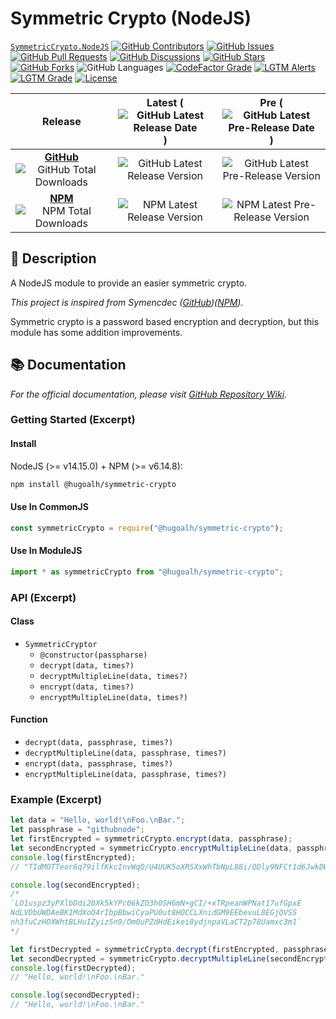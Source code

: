 # Symmetric Crypto (NodeJS)

[`SymmetricCrypto.NodeJS`](https://github.com/hugoalh-studio/symmetric-crypto-nodejs)
[![GitHub Contributors](https://img.shields.io/github/contributors/hugoalh-studio/symmetric-crypto-nodejs?label=Contributors&logo=github&logoColor=ffffff&style=flat-square)](https://github.com/hugoalh-studio/symmetric-crypto-nodejs/graphs/contributors)
[![GitHub Issues](https://img.shields.io/github/issues-raw/hugoalh-studio/symmetric-crypto-nodejs?label=Issues&logo=github&logoColor=ffffff&style=flat-square)](https://github.com/hugoalh-studio/symmetric-crypto-nodejs/issues)
[![GitHub Pull Requests](https://img.shields.io/github/issues-pr-raw/hugoalh-studio/symmetric-crypto-nodejs?label=Pull%20Requests&logo=github&logoColor=ffffff&style=flat-square)](https://github.com/hugoalh-studio/symmetric-crypto-nodejs/pulls)
[![GitHub Discussions](https://img.shields.io/github/discussions/hugoalh-studio/symmetric-crypto-nodejs?label=Discussions&logo=github&logoColor=ffffff&style=flat-square)](https://github.com/hugoalh-studio/symmetric-crypto-nodejs/discussions)
[![GitHub Stars](https://img.shields.io/github/stars/hugoalh-studio/symmetric-crypto-nodejs?label=Stars&logo=github&logoColor=ffffff&style=flat-square)](https://github.com/hugoalh-studio/symmetric-crypto-nodejs/stargazers)
[![GitHub Forks](https://img.shields.io/github/forks/hugoalh-studio/symmetric-crypto-nodejs?label=Forks&logo=github&logoColor=ffffff&style=flat-square)](https://github.com/hugoalh-studio/symmetric-crypto-nodejs/network/members)
![GitHub Languages](https://img.shields.io/github/languages/count/hugoalh-studio/symmetric-crypto-nodejs?label=Languages&logo=github&logoColor=ffffff&style=flat-square)
[![CodeFactor Grade](https://img.shields.io/codefactor/grade/github/hugoalh-studio/symmetric-crypto-nodejs?label=Grade&logo=codefactor&logoColor=ffffff&style=flat-square)](https://www.codefactor.io/repository/github/hugoalh-studio/symmetric-crypto-nodejs)
[![LGTM Alerts](https://img.shields.io/lgtm/alerts/g/hugoalh-studio/symmetric-crypto-nodejs?label=Alerts&logo=lgtm&logoColor=ffffff&style=flat-square)
![LGTM Grade](https://img.shields.io/lgtm/grade/javascript/g/hugoalh-studio/symmetric-crypto-nodejs?label=Grade&logo=lgtm&logoColor=ffffff&style=flat-square)](https://lgtm.com/projects/g/hugoalh-studio/symmetric-crypto-nodejs)
[![License](https://img.shields.io/static/v1?label=License&message=MIT&color=brightgreen&style=flat-square)](./LICENSE.md)

| **Release** | **Latest** (![GitHub Latest Release Date](https://img.shields.io/github/release-date/hugoalh-studio/symmetric-crypto-nodejs?label=%20&style=flat-square)) | **Pre** (![GitHub Latest Pre-Release Date](https://img.shields.io/github/release-date-pre/hugoalh-studio/symmetric-crypto-nodejs?label=%20&style=flat-square)) |
|:-:|:-:|:-:|
| [**GitHub**](https://github.com/hugoalh-studio/symmetric-crypto-nodejs/releases) ![GitHub Total Downloads](https://img.shields.io/github/downloads/hugoalh-studio/symmetric-crypto-nodejs/total?label=%20&style=flat-square) | ![GitHub Latest Release Version](https://img.shields.io/github/release/hugoalh-studio/symmetric-crypto-nodejs?sort=semver&label=%20&style=flat-square) | ![GitHub Latest Pre-Release Version](https://img.shields.io/github/release/hugoalh-studio/symmetric-crypto-nodejs?include_prereleases&sort=semver&label=%20&style=flat-square) |
| [**NPM**](https://www.npmjs.com/package/@hugoalh/symmetric-crypto) ![NPM Total Downloads](https://img.shields.io/npm/dt/@hugoalh/symmetric-crypto?label=%20&style=flat-square) | ![NPM Latest Release Version](https://img.shields.io/npm/v/@hugoalh/symmetric-crypto/latest?label=%20&style=flat-square) | ![NPM Latest Pre-Release Version](https://img.shields.io/npm/v/@hugoalh/symmetric-crypto/pre?label=%20&style=flat-square) |

## 📝 Description

A NodeJS module to provide an easier symmetric crypto.

*This project is inspired from Symencdec ([GitHub](https://github.com/nire0510/symencdec))([NPM](https://www.npmjs.com/package/symencdec)).*

Symmetric crypto is a password based encryption and decryption, but this module has some addition improvements.

## 📚 Documentation

*For the official documentation, please visit [GitHub Repository Wiki](https://github.com/hugoalh-studio/symmetric-crypto-nodejs/wiki).*

### Getting Started (Excerpt)

#### Install

NodeJS (>= v14.15.0) + NPM (>= v6.14.8):

```sh
npm install @hugoalh/symmetric-crypto
```

#### Use In CommonJS

```js
const symmetricCrypto = require("@hugoalh/symmetric-crypto");
```

#### Use In ModuleJS

```js
import * as symmetricCrypto from "@hugoalh/symmetric-crypto";
```

### API (Excerpt)

#### Class

- `SymmetricCryptor`
  - `@constructor(passpharse)`
  - `decrypt(data, times?)`
  - `decryptMultipleLine(data, times?)`
  - `encrypt(data, times?)`
  - `encryptMultipleLine(data, times?)`

#### Function

- `decrypt(data, passphrase, times?)`
- `decryptMultipleLine(data, passphrase, times?)`
- `encrypt(data, passphrase, times?)`
- `encryptMultipleLine(data, passphrase, times?)`

### Example (Excerpt)

```js
let data = "Hello, world!\nFoo.\nBar.";
let passphrase = "githubnode";
let firstEncrypted = symmetricCrypto.encrypt(data, passphrase);
let secondEncrypted = symmetricCrypto.encryptMultipleLine(data, passphrase);
console.log(firstEncrypted);
// "TIdMOTTeor6q79ilfKkcInvWqQ/U4UUK5oXRSXxWhTbNpL88i/QDly9NFCt1d6JwkDWJ0nkLGKwsWbcA6tM2yg=="

console.log(secondEncrypted);
/*
`LO1uspz3yPXlbDdi20Xk5kYPc06kZO3h0SH6mN+gCI/+xTRpeanWPNat17ufGpxE
NdLVDbUWDAeBK1MdXoO4rIbpBbwiCyaPU0ut8HOCCLXnidGM9EEbevuL8EGjQVSS
nh3fuCzHOXWhtBLHuIZyiz5n9/Om0uPZdHdEikei8ydjnpaVLaCT2p78Uamxc3m1`
*/

let firstDecrypted = symmetricCrypto.decrypt(firstEncrypted, passphrase);
let secondDecrypted = symmetricCrypto.decryptMultipleLine(secondEncrypted, passphrase);
console.log(firstDecrypted);
// "Hello, world!\nFoo.\nBar."

console.log(secondDecrypted);
// "Hello, world!\nFoo.\nBar."
```
